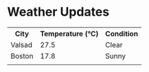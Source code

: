 # Weather Updates

<!-- WEATHER-UPDATE-START -->
<table><tr><th>City</th><th>Temperature (°C)</th><th>Condition</th></tr><tr><td>Valsad</td><td>27.5</td><td>Clear</td></tr><tr><td>Boston</td><td>17.8</td><td>Sunny</td></tr><tr><td></td><td></td><td></td></tr></table>
<!-- WEATHER-UPDATE-END -->
